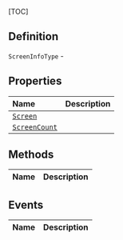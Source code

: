 [TOC]
## Definition

`ScreenInfoType` - 

## Properties
|Name|Description|
| :------------ | :------------ |
|[`Screen`]("ScreenInfoType.Screen.md")||
|[`ScreenCount`]("ScreenInfoType.ScreenCount.md")||

## Methods
|Name|Description|
| :------------ | :------------ |
## Events
|Name|Description|
| :------------ | :------------ |
